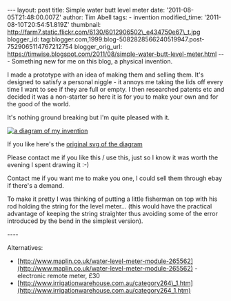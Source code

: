 \--- layout: post title: Simple water butt level meter date: '2011-08-05T21:48:00.007Z' author: Tim Abell tags: - invention modified\_time: '2011-08-10T20:54:51.819Z' thumbnail: http://farm7.static.flickr.com/6130/6012906502\_e434750e67\_t.jpg blogger\_id: tag:blogger.com,1999:blog-5082828566240519947.post-7529065114767212754 blogger\_orig\_url: https://timwise.blogspot.com/2011/08/simple-water-butt-level-meter.html --- Something new for me on this blog, a physical invention.  
  
I made a prototype with an idea of making them and selling them. It's designed to satisfy a personal niggle - it annoys me taking the lids off every time I want to see if they are full or empty. I then researched patents etc and decided it was a non-starter so here it is for you to make your own and for the good of the world.  
  
It's nothing ground breaking but I'm quite pleased with it.  
  
[![a diagram of my invention](http://farm7.static.flickr.com/6130/6012906502_e434750e67.jpg)](http://www.flickr.com/photos/tim_abell/6012906502/)  
  
If you like here's the [original svg of the diagram](http://www.timwise.co.uk/images/blog/water-butt-meter.svg)  
  
Please contact me if you like this / use this, just so I know it was worth the evening I spent drawing it :-)  
  
Contact me if you want me to make you one, I could sell them through ebay if there's a demand.  
  
To make it pretty I was thinking of putting a little fisherman on top with his rod holding the string for the level meter... (this would have the practical advantage of keeping the string straighter thus avoiding some of the error introduced by the bend in the simplest version).  
  
\----  
  
Alternatives:  

*   [http://www.maplin.co.uk/water-level-meter-module-265562](http://www.maplin.co.uk/water-level-meter-module-265562) - electronic remote meter, £30
*   [http://www.irrigationwarehouse.com.au/category264\_1.htm](http://www.irrigationwarehouse.com.au/category264_1.htm)